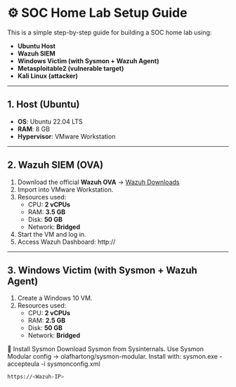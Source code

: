 # ⚙️ SOC Home Lab Setup Guide  

This is a simple step-by-step guide for building a SOC home lab using:  
- **Ubuntu Host**  
- **Wazuh SIEM**  
- **Windows Victim (with Sysmon + Wazuh Agent)**  
- **Metasploitable2 (vulnerable target)**  
- **Kali Linux (attacker)**  

---

## 1. Host (Ubuntu)  
- **OS**: Ubuntu 22.04 LTS  
- **RAM**: 8 GB  
- **Hypervisor**: VMware Workstation  

---

## 2. Wazuh SIEM (OVA)  
1. Download the official **Wazuh OVA** → [Wazuh Downloads](https://wazuh.com/download/)  
2. Import into VMware Workstation.  
3. Resources used:  
   - CPU: **2 vCPUs**  
   - RAM: **3.5 GB**  
   - Disk: **50 GB**  
   - Network: **Bridged**  
4. Start the VM and log in.  
5. Access Wazuh Dashboard: http://<Wazuh-IP>

--- 

## 3. Windows Victim (with Sysmon + Wazuh Agent)
1. Create a Windows 10 VM.
2. Resources used:
   - CPU: **2 vCPUs**  
   - RAM: **2.5 GB**  
   - Disk: **50 GB**  
   - Network: **Bridged** 

🔹 Install Sysmon
Download Sysmon from Sysinternals.
Use Sysmon Modular config → olafhartong/sysmon-modular.
Install with: sysmon.exe -accepteula -i sysmonconfig.xml


   ```bash
   https://<Wazuh-IP>
